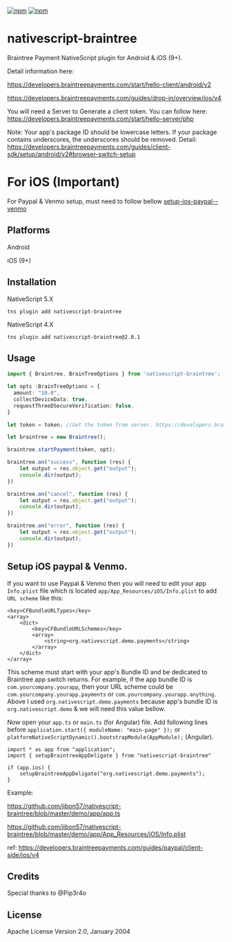 [![npm](https://img.shields.io/npm/v/nativescript-braintree.svg)](https://www.npmjs.com/package/nativescript-braintree)
[![npm](https://img.shields.io/npm/dt/nativescript-braintree.svg?label=npm%20downloads)](https://www.npmjs.com/package/nativescript-braintree)

# nativescript-braintree

Braintree Payment NativeScript plugin for Android & iOS (9+). 

Detail information here: 

https://developers.braintreepayments.com/start/hello-client/android/v2

https://developers.braintreepayments.com/guides/drop-in/overview/ios/v4

You will need a Server to Generate a client token. You can follow here:
https://developers.braintreepayments.com/start/hello-server/php 

Note: Your app's package ID should be lowercase letters. If your package contains underscores, the underscores should be removed. Detail: https://developers.braintreepayments.com/guides/client-sdk/setup/android/v2#browser-switch-setup

For iOS (Important)
===================
For Paypal & Venmo setup, must need to follow bellow [setup-ios-paypal--venmo](#setup-ios-paypal--venmo)

## Platforms
Android

iOS (9+)

## Installation

NativeScript 5.X
```
tns plugin add nativescript-braintree
```

NativeScript 4.X
```
tns plugin add nativescript-braintree@2.0.1
```

## Usage 
	
``` typescript
import { Braintree, BrainTreeOptions } from 'nativescript-braintree';

let opts :BrainTreeOptions = {
  amount: "10.0",
  collectDeviceData: true,
  requestThreeDSecureVerification: false,
}

let token = token; //Get the token from server. https://developers.braintreepayments.com/start/hello-server/php

let braintree = new Braintree();

braintree.startPayment(token, opt);

braintree.on("success", function (res) {
    let output = res.object.get("output");
    console.dir(output);
})

braintree.on("cancel", function (res) {
    let output = res.object.get("output");
    console.dir(output);
})

braintree.on("error", function (res) {
    let output = res.object.get("output");
    console.dir(output);
})
```


## Setup iOS paypal & Venmo.

If you want to use Paypal & Venmo then you will need to edit your app `Info.plist` file which is located `app/App_Resources/iOS/Info.plist` to add `URL scheme` like this:

```
<key>CFBundleURLTypes</key>
<array>
	<dict>
		<key>CFBundleURLSchemes</key>
		<array>
			<string>org.nativescript.demo.payments</string>
		</array>
	</dict>
</array>

```
This scheme must start with your app's Bundle ID and be dedicated to Braintree app switch returns. For example, if the app bundle ID is `com.yourcompany.yourapp`, then your URL scheme could be `com.yourcompany.yourapp.payments` or `com.yourcompany.yourapp.anything`. Above I used `org.nativescript.demo.payments` because app's bundle ID is `org.nativescript.demo` & we will need this value bellow.

Now open your `app.ts` or `main.ts` (for Angular) file. Add following lines before `application.start({ moduleName: "main-page" });` or `platformNativeScriptDynamic().bootstrapModule(AppModule);` (Angular).

```
import * as app from "application";
import { setupBraintreeAppDeligate } from "nativescript-braintree"

if (app.ios) {
    setupBraintreeAppDeligate("org.nativescript.demo.payments");
}
```
Example: 

https://github.com/jibon57/nativescript-braintree/blob/master/demo/app/app.ts

https://github.com/jibon57/nativescript-braintree/blob/master/demo/app/App_Resources/iOS/Info.plist


ref: https://developers.braintreepayments.com/guides/paypal/client-side/ios/v4

## Credits

Special thanks to @Pip3r4o

## License

Apache License Version 2.0, January 2004

